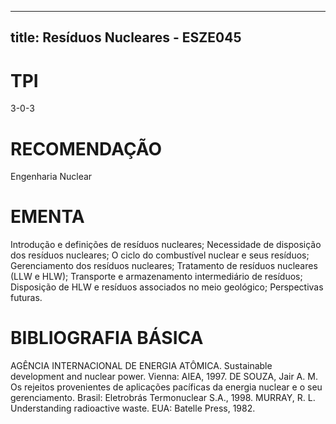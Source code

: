 
---
title: Resíduos Nucleares - ESZE045 
---

# TPI

3-0-3

# RECOMENDAÇÃO

Engenharia Nuclear

# EMENTA

Introdução e definições de resíduos nucleares; Necessidade de disposição dos resíduos nucleares; O ciclo do combustível nuclear e seus resíduos; Gerenciamento dos resíduos nucleares; Tratamento de resíduos nucleares (LLW e HLW); Transporte e armazenamento intermediário de resíduos; Disposição de HLW e resíduos associados no meio geológico; Perspectivas futuras.

# BIBLIOGRAFIA BÁSICA

AGÊNCIA INTERNACIONAL DE ENERGIA ATÔMICA. Sustainable development and nuclear power. Vienna: AIEA, 1997.
DE SOUZA, Jair A. M. Os rejeitos provenientes de aplicações pacíficas da energia nuclear e o seu gerenciamento. Brasil: Eletrobrás Termonuclear S.A., 1998.
MURRAY, R. L. Understanding radioactive waste. EUA: Batelle Press, 1982.
        